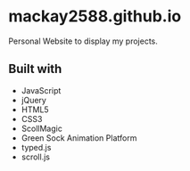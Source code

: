 # mackay2588.github.io

Personal Website to display my projects.

## Built with
 - JavaScript
 - jQuery
 - HTML5
 - CSS3
 - ScollMagic
 - Green Sock Animation Platform
 - typed.js
 - scroll.js

